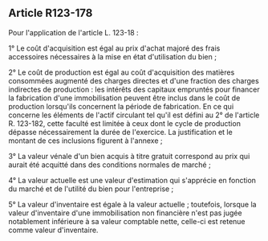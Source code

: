 Article R123-178
----
Pour l'application de l'article L. 123-18 :

1° Le coût d'acquisition est égal au prix d'achat majoré des frais accessoires
nécessaires à la mise en état d'utilisation du bien ;

2° Le coût de production est égal au coût d'acquisition des matières consommées
augmenté des charges directes et d'une fraction des charges indirectes de
production : les intérêts des capitaux empruntés pour financer la fabrication
d'une immobilisation peuvent être inclus dans le coût de production lorsqu'ils
concernent la période de fabrication. En ce qui concerne les éléments de l'actif
circulant tel qu'il est défini au 2° de l'article R. 123-182, cette faculté est
limitée à ceux dont le cycle de production dépasse nécessairement la durée de
l'exercice. La justification et le montant de ces inclusions figurent à l'annexe
;

3° La valeur vénale d'un bien acquis à titre gratuit correspond au prix qui
aurait été acquitté dans des conditions normales de marché ;

4° La valeur actuelle est une valeur d'estimation qui s'apprécie en fonction du
marché et de l'utilité du bien pour l'entreprise ;

5° La valeur d'inventaire est égale à la valeur actuelle ; toutefois, lorsque la
valeur d'inventaire d'une immobilisation non financière n'est pas jugée
notablement inférieure à sa valeur comptable nette, celle-ci est retenue comme
valeur d'inventaire.
